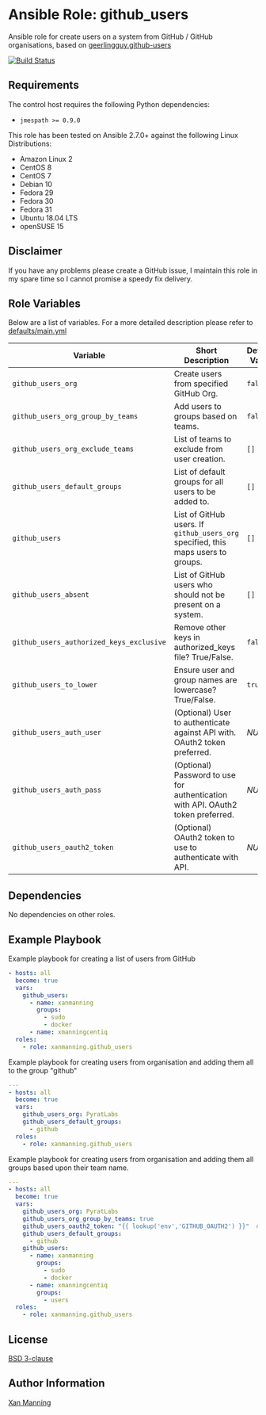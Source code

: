 # Ansible Role: github_users

Ansible role for create users on a system from GitHub / GitHub organisations,
based on [geerlingguy.github-users](https://galaxy.ansible.com/geerlingguy/github-users)

[![Build Status](https://www.travis-ci.org/PyratLabs/ansible-role-github-users.svg?branch=master)](https://www.travis-ci.org/PyratLabs/ansible-role-github-users)

## Requirements

The control host requires the following Python dependencies:

  - `jmespath >= 0.9.0`

This role has been tested on Ansible 2.7.0+ against the following Linux Distributions:

  - Amazon Linux 2
  - CentOS 8
  - CentOS 7
  - Debian 10
  - Fedora 29
  - Fedora 30
  - Fedora 31
  - Ubuntu 18.04 LTS
  - openSUSE 15

## Disclaimer

If you have any problems please create a GitHub issue, I maintain this role in
my spare time so I cannot promise a speedy fix delivery.

## Role Variables

Below are a list of variables. For a more detailed description please refer to
[defaults/main.yml](defaults/main.yml)

| Variable                                 | Short Description                                                                 | Default Value |
|------------------------------------------|-----------------------------------------------------------------------------------|---------------|
| `github_users_org`                       | Create users from specified GitHub Org.                                           | `false`       |
| `github_users_org_group_by_teams`        | Add users to groups based on teams.                                               | `false`       |
| `github_users_org_exclude_teams`         | List of teams to exclude from user creation.                                      | `[]`          |
| `github_users_default_groups`            | List of default groups for all users to be added to.                              | `[]`          |
| `github_users`                           | List of GitHub users. If `github_users_org` specified, this maps users to groups. | `[]`          |
| `github_users_absent`                    | List of GitHub users who should not be present on a system.                       | `[]`          |
| `github_users_authorized_keys_exclusive` | Remove other keys in authorized_keys file? True/False.                            | `false`       |
| `github_users_to_lower`                  | Ensure user and group names are lowercase? True/False.                            | `true`        |
| `github_users_auth_user`                 | (Optional) User to authenticate against API with. OAuth2 token preferred.         | _NULL_        |
| `github_users_auth_pass`                 | (Optional) Password to use for authentication with API. OAuth2 token preferred.   | _NULL_        |
| `github_users_oauth2_token`              | (Optional) OAuth2 token to use to authenticate with API.                          | _NULL_        |

## Dependencies

No dependencies on other roles.

## Example Playbook

Example playbook for creating a list of users from GitHub

```yaml
- hosts: all
  become: true
  vars:
    github_users:
      - name: xanmanning
        groups:
          - sudo
          - docker
      - name: xmanningcentiq
  roles:
    - role: xanmanning.github_users
```

Example playbook for creating users from organisation and adding them all to
the group "github"

```yaml
---
- hosts: all
  become: true
  vars:
    github_users_org: PyratLabs
    github_users_default_groups:
      - github
  roles:
    - role: xanmanning.github_users
```

Example playbook for creating users from organisation and adding them all groups
based upon their team name.

```yaml
---
- hosts: all
  become: true
  vars:
    github_users_org: PyratLabs
    github_users_org_group_by_teams: true
    github_users_oauth2_token: "{{ lookup('env','GITHUB_OAUTH2') }}"  # Required to see teams
    github_users_default_groups:
      - github
    github_users:
      - name: xanmanning
        groups:
          - sudo
          - docker
      - name: xmanningcentiq
        groups:
          - users
  roles:
    - role: xanmanning.github_users
```

## License

[BSD 3-clause](LICENSE.txt)

## Author Information

[Xan Manning](https://xanmanning.co.uk/)
